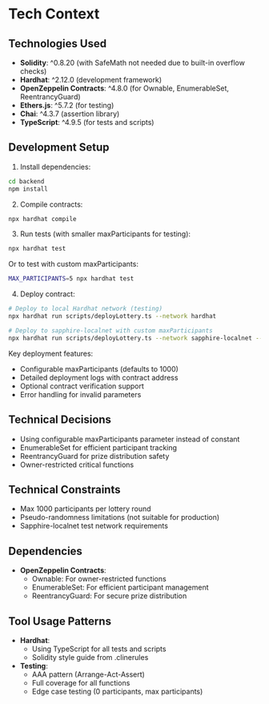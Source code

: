 # Tech Context

## Technologies Used
* **Solidity**: ^0.8.20 (with SafeMath not needed due to built-in overflow checks)
* **Hardhat**: ^2.12.0 (development framework)
* **OpenZeppelin Contracts**: ^4.8.0 (for Ownable, EnumerableSet, ReentrancyGuard)
* **Ethers.js**: ^5.7.2 (for testing)
* **Chai**: ^4.3.7 (assertion library)
* **TypeScript**: ^4.9.5 (for tests and scripts)

## Development Setup
1. Install dependencies:
```bash
cd backend
npm install
```

2. Compile contracts:
```bash
npx hardhat compile
```

3. Run tests (with smaller maxParticipants for testing):
```bash
npx hardhat test
```
Or to test with custom maxParticipants:
```bash 
MAX_PARTICIPANTS=5 npx hardhat test
```

4. Deploy contract:
```bash
# Deploy to local Hardhat network (testing)
npx hardhat run scripts/deployLottery.ts --network hardhat

# Deploy to sapphire-localnet with custom maxParticipants
npx hardhat run scripts/deployLottery.ts --network sapphire-localnet --max-participants 1000
```

Key deployment features:
* Configurable maxParticipants (defaults to 1000)
* Detailed deployment logs with contract address
* Optional contract verification support
* Error handling for invalid parameters

## Technical Decisions
- Using configurable maxParticipants parameter instead of constant
- EnumerableSet for efficient participant tracking
- ReentrancyGuard for prize distribution safety
- Owner-restricted critical functions

## Technical Constraints
* Max 1000 participants per lottery round
* Pseudo-randomness limitations (not suitable for production)
* Sapphire-localnet test network requirements

## Dependencies
* **OpenZeppelin Contracts**:
  - Ownable: For owner-restricted functions
  - EnumerableSet: For efficient participant management
  - ReentrancyGuard: For secure prize distribution

## Tool Usage Patterns
* **Hardhat**:
  - Using TypeScript for all tests and scripts
  - Solidity style guide from .clinerules
* **Testing**:
  - AAA pattern (Arrange-Act-Assert)
  - Full coverage for all functions
  - Edge case testing (0 participants, max participants)
